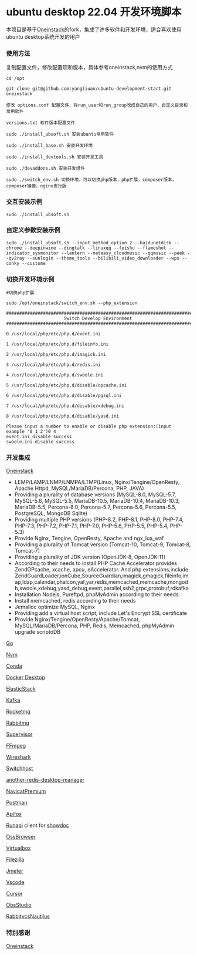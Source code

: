 # ubuntu desktop 22.04 开发环境脚本
本项目是基于[Oneinstack](https://github.com/oneinstack/oneinstack)的fork，集成了许多软件和开发环境，适合喜欢使用ubuntu desktop系统开发的用户

### 使用方法

复制配置文件，修改配置项和版本，具体参考oneinstack,nvm的使用方式

```shell
cd /opt

git clone git@github.com:yangliuan/ubuntu-development-start.git oneinstack

修改 options.conf 配置文件，将run_user和run_group改成自己的用户，自定义目录和常用软件

versions.txt 软件版本配置文件

sudo ./install_ubsoft.sh 安装ubuntu常用软件

sudo ./install_base.sh 安装开发环境

sudo ./install_devtools.sh 安装开发工具

sudo ./devaddons.sh 安装开发组件

sudo ./switch_env.sh 切换环境，可以切换php版本，php扩展，composer版本，composer镜像，nginx发行版
```

### 交互安装示例
```shell
sudo ./install_ubsoft.sh

```


### 自定义参数安装示例
```shell
sudo ./install_ubsoft.sh --input_method_option 2 --baidunetdisk --chrome --deepinwine --dingtalk --linuxqq --feishu --flameshot --indicator_sysmonitor --lantern --neteasy_cloudmusic --qqmusic --peek --qv2ray --sunlogin --theme_tools --bilibili_video_downloader --wps --conky --custome
```

### 切换开发环境示例
```shell
#切换php扩展

sudo /opt/oneinstack/switch_env.sh --php_extension

#######################################################################
                      Switch Develop Environment
#######################################################################

0 /usr/local/php/etc/php.d/event.ini

1 /usr/local/php/etc/php.d/fileinfo.ini

2 /usr/local/php/etc/php.d/imagick.ini

3 /usr/local/php/etc/php.d/redis.ini

4 /usr/local/php/etc/php.d/swoole.ini

5 /usr/local/php/etc/php.d/disable/opcache.ini

6 /usr/local/php/etc/php.d/disable/pgsql.ini

7 /usr/local/php/etc/php.d/disable/xdebug.ini

8 /usr/local/php/etc/php.d/disable/yasd.ini

Please input a number to enable or disable php extension:(input example '0 1 2')0 4
event.ini disable success
swoole.ini disable success

```

### 开发集成
[Oneinstack](https://github.com/oneinstack/oneinstack)
- LEMP/LAMP/LNMP/LNMPA/LTMP(Linux, Nginx/Tengine/OpenResty, Apache Httpd, MySQL/MariaDB/Percona, PHP, JAVA)
- Providing a plurality of database versions (MySQL-8.0, MySQL-5.7, MySQL-5.6, MySQL-5.5, MariaDB-10.5, MariaDB-10.4, MariaDB-10.3, MariaDB-5.5, Percona-8.0, Percona-5.7, Percona-5.6, Percona-5.5, PostgreSQL, MongoDB Sqlite)
- Providing multiple PHP versions (PHP-8.2, PHP-8.1, PHP-8.0, PHP-7.4, PHP-7.3, PHP-7.2, PHP-7.1, PHP-7.0, PHP-5.6, PHP-5.5, PHP-5.4, PHP-5.3)
- Provide Nginx, Tengine, OpenResty, Apache and ngx_lua_waf
- Providing a plurality of Tomcat version (Tomcat-10, Tomcat-9, Tomcat-8, Tomcat-7)
- Providing a plurality of JDK version (OpenJDK-8, OpenJDK-11)
- According to their needs to install PHP Cache Accelerator provides ZendOPcache, xcache, apcu, eAccelerator. And php extensions,include ZendGuardLoader,ionCube,SourceGuardian,imagick,gmagick,fileinfo,imap,ldap,calendar,phalcon,yaf,yar,redis,memcached,memcache,mongodb,swoole,xdebug,yasd_debug,event,parallel,ssh2,grpc,protobuf,rdkafka
- Installation Nodejs, Pureftpd, phpMyAdmin according to their needs
- Install memcached, redis according to their needs
- Jemalloc optimize MySQL, Nginx
- Providing add a virtual host script, include Let's Encrypt SSL certificate
- Provide Nginx/Tengine/OpenResty/Apache/Tomcat, MySQL/MariaDB/Percona, PHP, Redis, Memcached, phpMyAdmin upgrade scriptoDB


[Go](https://github.com/golang/go)

[Nvm](https://github.com/nvm-sh/nvm)

[Conda](https://github.com/conda/conda)

[Docker Desktop](https://docs.docker.com/get-docker/)

[ElasticStack](https://www.elastic.co/cn/downloads/)

[Kafka](https://github.com/apache/kafka)

[Rocketmq](https://github.com/apache/rocketmq)

[Rabbitmq](https://github.com/rabbitmq/rabbitmq-server)

[Supervisor](https://github.com/Supervisor/supervisor)

[FFmpeg](https://github.com/FFmpeg/FFmpeg)

[Wireshark](https://www.wireshark.org/download.html)

[Switchhost](https://github.com/FFmpeg/FFmpeg)

[another-redis-desktop-manager](https://github.com/qishibo/AnotherRedisDesktopManager/blob/master/README.zh-CN.md)

[NavicatPremium](http://navicat.com/en/download)

[Postman](https://www.postman.com/)

[Apifox](https://apifox.com/)

[Runapi](https://www.showdoc.com.cn/runapi/4758520094221537) client for [showdoc](https://github.com/star7th/showdoc)

[OssBrowser](https://help.aliyun.com/document_detail/61872.htm)

[Virtualbox](https://www.virtualbox.org/)

[Filezilla](https://filezilla-project.org/)

[Jmeter](https://jmeter.apache.org/)

[Vscode](https://code.visualstudio.com/)

[Cursor](https://www.cursor.so/)

[ObsStudio](https://obsproject.com/)

[RabbitvcsNautilus](http://rabbitvcs.org/)


### 特别感谢
[Oneinstack](https://github.com/oneinstack/oneinstack)




